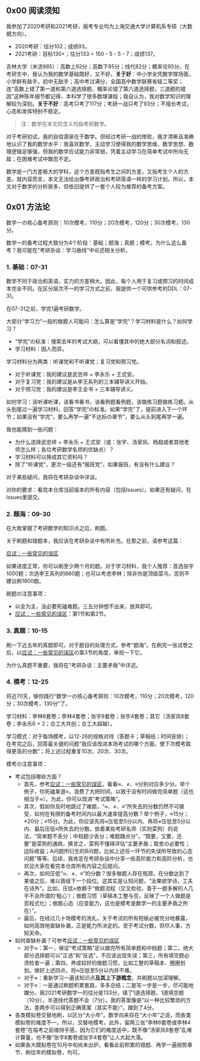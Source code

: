 ## 0x00 阅读须知

我参加了2020考研和2021考研，报考专业均为上海交通大学计算机系专硕（大数据方向）。

- 2020考研：估分102；成绩93。
- 2021考研：目标130+；估分133 = 150 - 5 - 5 - 7；成绩137。

吉林大学（末流985）：高数上92分；高数下85分；线代82分；概率论95分。在考研生中，我认为我的数学基础既好，又不好。**关于好**：中小学全凭数学撑场面，小学鲜有敌手，初中无敌手；高中考过满分，全国高中数学联赛省级二等奖；连“高数上错了第一道和第六道选择题、概率论错了第六道选择题，三道题的错因”这种陈年细节都记得，本科学了很多数理课程；我自认为，我对数学知识的理解较为深刻。**关于不好**：高考只考了117分；考研一战只考了93分；不擅长考试，心态和发挥特别不稳定。

> 注：数学在本文的含义均指考研数学。

对于考研初试，我的自信源泉在于数学。但经过考研一战的惨败，我才清晰且准确地认识了我的数学水平：我喜欢数学，主动学习使得我的数学思维、数学思想、数理逻辑足够强，但我的数学应试能力非常弱，凭着主动学习在简单考试中所向无敌；在困难考试中飘忽不定。

数学是一门方差极大的学科，这个方差既指考生之间的方差，又指考生个人的方差。就内容而言，本文无法给出像考研政治和考研英语一样的学习计划。所以，本文对于数学的分析居多，但依旧提供了一套个人较为推荐的备考方案。

## 0x01 方法论

数学一の核心备考原则：10次模考，110分；20次模考，120分；30次模考，130分。

数学一的备考过程大致分为4个阶段：基础；题海；真题；模考。为什么这么备考？我可能在“考研杂谈：学习曲线”中论述相关分析。

### 1. 基础：07-31

数学不同于政治和英语，实力的方差稍大。因此，每个人用于复习或预习的时间成本完全不同。在区分层次不一的学习方式之前，我提供一个可供参考的DDL：07-31。

在07-31之前，学完1遍考研数学。

大部分“学习力”一般的做题人可能问：怎么算是“学完”？学习材料是什么？如何学习？

- “学完”の标准：搜索去年的考试大纲，可以看懂其中的绝大部分名词和叙述。
- 学习材料：因人而异。

学习材料分为两类：听课党和不听课党；复习党和预习党。

- 对于听课党：我的建议是武忠祥 + 李永乐 + 王式安。
- 对于复习党：我的建议是从李王系列的三本辅导讲义开始。
- 对于预习党：我的建议是李王全书 + 三本辅导讲义。

如何学习：该听课听课，该看书看书，该看例题看例题，该做练习题做练习题。从头到尾过一遍学习材料，回答“学完”の标准。如果“学完”了，提前进入下一个环节；如果没有“学完”，要么再学一遍“不达标の章节”，要么从头到尾再学一遍。

我也能猜到一些问题：

- 为什么选择武忠祥 + 李永乐 + 王式安（或：张宇、汤家凤、杨超或者其他老师怎么样；各位考研数学名师的优缺点）？
- 学习材料可以换成其它资料吗？
- 除了“听课党”，更次一级还有“报班党”，如果报班，有没有什么建议？

对于某些疑问，我将在考研杂谈中详谈。

对你的要求：看完本仓库当前版本的所有内容（包括Issues）。如果还有疑问，在Issues里提交。

### 2. 题海：09-30

在大致掌握了考研数学的知识点之后，刷题。

关于刷题和错题本，我应该在考研杂谈中有所补充。在那之前，请参考这篇：

[应试：一些常见的误区](https://github.com/Anticorianderist/blog/blob/main/%E6%9C%AA%E5%BD%92%E7%B1%BB/%E5%BA%94%E8%AF%95%EF%BC%9A%E4%B8%80%E4%BA%9B%E5%B8%B8%E8%A7%81%E7%9A%84%E8%AF%AF%E5%8C%BA.md)

如果进度正常，你可以刷至少两个月的题。对于学习材料，我个人推荐：首选张宇1000题；次选李王系列的660题；也可以考虑李林；除非你是顶级菜鸟，否则不建议刷1800题。

刷题の注意事项：

- 以全为主，没必要死磕难题。三五分钟想不出来，放弃即可。
- [应试：一些常见的误区](https://github.com/Anticorianderist/blog/blob/main/%E6%9C%AA%E5%BD%92%E7%B1%BB/%E5%BA%94%E8%AF%95%EF%BC%9A%E4%B8%80%E4%BA%9B%E5%B8%B8%E8%A7%81%E7%9A%84%E8%AF%AF%E5%8C%BA.md)：第1节和第2节。

### 3. 真题：10-15

刷一下近五年的真题即可。对于题目的处理方式，参考“题海”。在刷完一张试卷之后，以[应试：一些常见的误区](https://github.com/Anticorianderist/blog/blob/main/%E6%9C%AA%E5%BD%92%E7%B1%BB/%E5%BA%94%E8%AF%95%EF%BC%9A%E4%B8%80%E4%BA%9B%E5%B8%B8%E8%A7%81%E7%9A%84%E8%AF%AF%E5%8C%BA.md)の第3节的角度，审视一下它。

为什么真题不重要，我将在“考研杂谈：主要矛盾”中详述。

### 4. 模考：12-25

将近70天，够你践行“数学一の核心备考原则：10次模考，110分；20次模考，120分；30次模考，130分”了。

学习材料：李林6套卷；李林4套卷；张宇8套卷；张宇4套卷；其它（汤家凤8套卷；李永乐6 + 2；合工大共创；合工大超越）。

学习模式：对于每场模考，以12-26的规格对待（答题卡；草稿纸；时间安排）；在考完之后，回答最关键的问题“我应该改进本场考试的哪个方面，使下次模考取得更高的分数”；将上述过程重复10次、20次、30次。

模考の注意事项：

- 考试包括哪些方面？
  - 首先，参考[应试：一些常见的误区](https://github.com/Anticorianderist/blog/blob/main/%E6%9C%AA%E5%BD%92%E7%B1%BB/%E5%BA%94%E8%AF%95%EF%BC%9A%E4%B8%80%E4%BA%9B%E5%B8%B8%E8%A7%81%E7%9A%84%E8%AF%AF%E5%8C%BA.md)，看看≈、≠、≡分别对应多少分。举个例子，你死磕某道≡，浪费了大把时间，以致于没有时间做完简单题（这也相当于≈）。为此，你可以改进“考试策略”。
  - 其次，假如你及时地跳过了难题，“≈、≠、≡”所失去的分数仍然不可接受，如何在有限的备考时间内以最大速率提高分数？举个例子，≈15分；≠20分；≡15分。为此，你应该先将≈压低至5分以内、再将≠压低至5分以内、最后压低≡所失去的分数。依着某些考研名师（实则菜狗）的说法，“简单题不丢分；中档题少丢分；难题蹭点分”。“既要，又要，还要”是菜狗的通病，换言之，菜狗不懂得评估“主要矛盾；取舍の必要性；边际收益；A问题所衍生的B问题，比如上述任一环节的失误所导致的心态问题”等等。后续，我肯定在考研杂谈中分享一些高阶能力和高阶分析，也欢迎大家在看完本仓库所有内容之后提问。
  - 再次，如何压低“≈、≠、≡”的分数？很多做题人存在瓶颈，在分数达到了某值之后，难以晋级下一个段位。这其实是认知问题，“汝果欲学诗，工夫在诗外”。比如，压低≈依赖于“做题流程（交叉检验，善于一题多解的人几乎不会所谓的‘粗心’）；做题习惯（草稿本工整与否，反映了一个人做题是否程式化）；做题心态（应变能力，这也是模考是数学一的主要矛盾之所在）”。
  - 最后，在经过几十场模考的洗礼，关于考试的所有短板必被充分地暴露，如何高效地查缺补漏，正是能力所决定的。至于考试分数，但尽人事，方知天命。
- 如何查缺补漏？可参考[应试：一些常见的误区](https://github.com/Anticorianderist/blog/blob/main/%E6%9C%AA%E5%BD%92%E7%B1%BB/%E5%BA%94%E8%AF%95%EF%BC%9A%E4%B8%80%E4%BA%9B%E5%B8%B8%E8%A7%81%E7%9A%84%E8%AF%AF%E5%8C%BA.md)
  - 对于≈：第一，保证“考试策略”足以做完所有简单题和中档题；第二，绝大部分选择题可以“正选”和“反选”，不应该出现失误；第三，所有填空题必须检查一遍；第四，养成较好的做题习惯，比如工整的草稿本、圈圈划划。做好上述四点，将≈压低至5分以内并不难。
  - 对于≠：重新学习一遍该知识点**及其上下游概念**，并刷题以加深理解。
  - 对于≡：一是通过刷题积累套路，多多总结；二是写一步是一步，尽可能地蹭分。我2021考研数学一的估分是133分，错了1道选择题、1道填空题（10分），半道线代答题不会（7分）。我的答案像是“以一种比较繁琐的方法，差两步可以得到正确答案（其实不能）”，蹭到了4分。
- 各类模拟卷交替地刷，以区分“大小年”。数学向来存在“大小年”之说，而各类模拟卷的难度不一。所以，交替地模考。此外，留两三张“李林6套卷或李林4套卷”在临考之前维持手感，因为它们的难度适中，既不像“汤家凤8套卷”乱堆计算量，也不像“张宇8套卷或张宇4套卷”让人大起大落。
- 如果各大模拟卷在10月中旬尚未出炉，看看此前积累的错题、再学一遍弱势章节、刷往年的模拟卷，均可。
